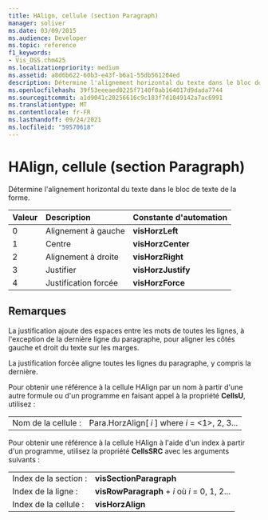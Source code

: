 ```yaml
---
title: HAlign, cellule (section Paragraph)
manager: soliver
ms.date: 03/09/2015
ms.audience: Developer
ms.topic: reference
f1_keywords:
- Vis_DSS.chm425
ms.localizationpriority: medium
ms.assetid: a8d6b622-60b3-e43f-b6a1-55db561204ed
description: Détermine l'alignement horizontal du texte dans le bloc de texte de la forme.
ms.openlocfilehash: 39f53eeeaed0225f7140f0ab164017d9dada7744
ms.sourcegitcommit: a1d9041c20256616c9c183f7d1049142a7ac6991
ms.translationtype: MT
ms.contentlocale: fr-FR
ms.lasthandoff: 09/24/2021
ms.locfileid: "59570618"
---
```

# <a name="halign-cell-paragraph-section"></a>HAlign, cellule (section Paragraph)

Détermine l'alignement horizontal du texte dans le bloc de texte de la forme.
  
|**Valeur**|**Description**|**Constante d'automation**|
|:-----|:-----|:-----|
| 0  <br/> | Alignement à gauche  <br/> |**visHorzLeft** <br/> |
| 1  <br/> | Centre  <br/> |**visHorzCenter** <br/> |
| 2  <br/> | Alignement à droite  <br/> |**visHorzRight** <br/> |
| 3  <br/> | Justifier  <br/> |**visHorzJustify** <br/> |
| 4   <br/> | Justification forcée  <br/> |**visHorzForce** <br/> |
   
## <a name="remarks"></a>Remarques

La justification ajoute des espaces entre les mots de toutes les lignes, à l'exception de la dernière ligne du paragraphe, pour aligner les côtés gauche et droit du texte sur les marges.
  
La justification forcée aligne toutes les lignes du paragraphe, y compris la dernière.
  
Pour obtenir une référence à la cellule HAlign par un nom à partir d'une autre formule ou d'un programme en faisant appel à la propriété **CellsU**, utilisez : 
  
|||
|:-----|:-----|
| Nom de la cellule :  <br/> | Para.HorzAlign[  *i*  ] where  *i*  = <1>, 2, 3...  <br/> |
   
Pour obtenir une référence à la cellule HAlign à l'aide d'un index à partir d'un programme, utilisez la propriété **CellsSRC** avec les arguments suivants : 
  
|||
|:-----|:-----|
| Index de la section :  <br/> |**visSectionParagraph** <br/> |
| Index de la ligne :  <br/> |**visRowParagraph**  +   *i* où *i* = 0, 1, 2...  <br/> |
| Index de la cellule :  <br/> |**visHorzAlign** <br/> |
   

